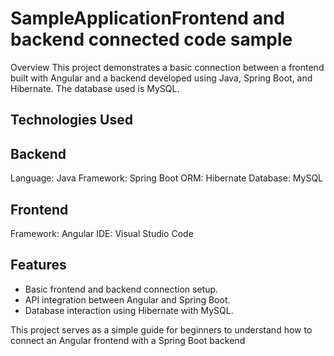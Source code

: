 # SampleApplicationFrontend and backend connected code sample

Overview
This project demonstrates a basic connection between a frontend built with Angular and a backend developed using Java, Spring Boot, and Hibernate. The database used is MySQL.


## Technologies Used
## Backend
Language: Java
Framework: Spring Boot
ORM: Hibernate
Database: MySQL
## Frontend
Framework: Angular
IDE: Visual Studio Code

## Features
* Basic frontend and backend connection setup.
* API integration between Angular and Spring Boot.
* Database interaction using Hibernate with MySQL.


This project serves as a simple guide for beginners to understand how to connect an Angular frontend with a Spring Boot backend

